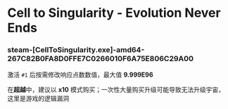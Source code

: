 # Cell to Singularity - Evolution Never Ends

### steam-[CellToSingularity.exe]-amd64-267C82B0FA8D0FFE7C0266010F6A75E806C29A00
激活 `#1` 后按需修改响应点数数值，最大值 **9.999E96**

在**超越**中，建议以 **x10** 模式购买；一次性大量购买升级可能导致无法升级宇宙，这里是游戏的逻辑漏洞